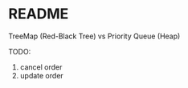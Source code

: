 README
====

TreeMap (Red-Black Tree) vs Priority Queue (Heap)

TODO: 

1. cancel order
2. update order